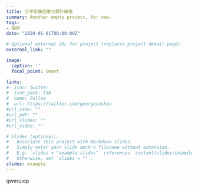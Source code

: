 ```yaml
---
title: 分子影像应用与探针研发
summary: Another empty project, for now.
tags:
- 探针
date: "2020-01-01T00:00:00Z"

# Optional external URL for project (replaces project detail page).
external_link: ""

image:
  caption: ''
  focal_point: Smart

links:
#- icon: twitter
#  icon_pack: fab
#  name: Follow
#  url: https://twitter.com/georgecushen
#url_code: ""
#url_pdf: ""
#url_slides: ""
#url_video: ""

# Slides (optional).
#   Associate this project with Markdown slides.
#   Simply enter your slide deck's filename without extension.
#   E.g. `slides = "example-slides"` references `content/slides/example-slides.md`.
#   Otherwise, set `slides = ""`.
slides: example
---
```


qweruiop